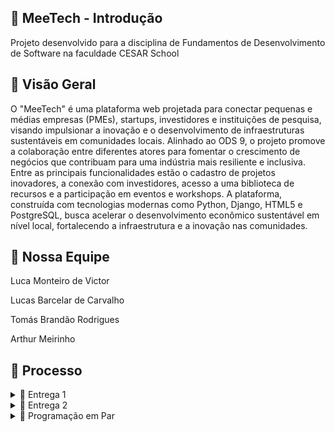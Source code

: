 ## 👾 MeeTech - Introdução 
Projeto desenvolvido para a disciplina de Fundamentos de Desenvolvimento de Software na faculdade CESAR School

## 🔎 Visão Geral 
O "MeeTech" é uma plataforma web projetada para conectar pequenas e médias empresas (PMEs), startups, investidores e instituições de pesquisa, visando impulsionar a inovação e o desenvolvimento de infraestruturas sustentáveis em comunidades locais. Alinhado ao ODS 9, o projeto promove a colaboração entre diferentes atores para fomentar o crescimento de negócios que contribuam para uma indústria mais resiliente e inclusiva. Entre as principais funcionalidades estão o cadastro de projetos inovadores, a conexão com investidores, acesso a uma biblioteca de recursos e a participação em eventos e workshops. A plataforma, construída com tecnologias modernas como Python, Django, HTML5 e PostgreSQL, busca acelerar o desenvolvimento econômico sustentável em nível local, fortalecendo a infraestrutura e a inovação nas comunidades.

## 🎯 Nossa Equipe
<p>Luca Monteiro de Victor</p>
<p>Lucas Barcelar de Carvalho</p>
<p>Tomás Brandão Rodrigues</p>
<p>Arthur Meirinho</p>

## 🔨 Processo
<details>
<summary>📧 Entrega 1</summary>

<br>

### 📄 Jira Board
  
<img width="100%" src="https://github.com/gacneto/MeeTech/blob/main/Media_files/Jira_Board.png">

<br>

### 📄 Jira Backlog

<img width="100%" src="https://github.com/gacneto/MeeTech/blob/main/Media_files/Jira_Backlog.png">

<br>


### 📄 Criação de Protótipos Low-Fi (figma)

<img width="100%" src="Media_files/Captura de tela 2024-08-27 164044.png">

<br>

### 🎥 Screencast do Protótipo

<p style="text-align: center; text-decoration: none;">
  <a href="https://drive.google.com/file/d/1yTHLmsJt5vokO__GsMrnschmdhDLHygL/view?usp=sharing" style="text-decoration: none;">
    <span>🔗 Screencast do protótipo Lo-Fi (1)</span>
  </a>
</p>
</details>

<details>
<summary>📧 Entrega 2</summary>

<br>

### 📄 Screencast Login e Cadastro

<p style="text-align: center; text-decoration: none;">
  <a href="https://drive.google.com/file/d/1yTHLmsJt5vokO__GsMrnschmdhDLHygL/view?usp=sharing" style="text-decoration: none;">
    <span>🔗 Screencast do protótipo Lo-Fi (1)</span>
  </a>
</p>

</details>
<details>
<summary>📧 Programação em Par</summary>

<br>

### 👨‍💻Depoimento sobre a Experiência com Programação em Par

<p>Durante o desenvolvimento do projeto da disciplina Fundamentos de Desenvolvimento de Software, nosso grupo teve a oportunidade de trabalhar utilizando programação em par, uma experiência que consideramos extremamente enriquecedora. Esse método de trabalho colaborativo não apenas melhorou a qualidade técnica do projeto, mas também fortaleceu nossa capacidade de comunicação e colaboração.

A troca constante de ideias entre os membros do grupo foi essencial para superarmos os desafios. Discutir o código em tempo real nos permitiu corrigir erros mais rapidamente e explorar diferentes abordagens para cada problema que surgia. Com isso, conseguimos elevar a qualidade do código e garantir que as soluções implementadas fossem mais eficientes e robustas.

Além disso, a divisão de tarefas e o apoio mútuo dentro da equipe facilitaram o aprendizado. Quando um membro encontrava dificuldades em uma parte do código, outro estava sempre disponível para ajudar, o que tornou o processo mais dinâmico e colaborativo. A programação em par também exigiu que todos fôssemos claros ao explicar nossas ideias e estratégias, o que melhorou significativamente nossa capacidade de comunicação técnica.

De forma geral, o uso da programação em par durante este projeto foi uma experiência positiva para o grupo. Nos ajudou a aprender com os diferentes pontos de vista de cada membro e a trabalhar de maneira mais organizada e eficiente. Essa prática nos permitiu entregar um projeto mais sólido e bem estruturado, além de aprimorar nossas habilidades de programação e trabalho em equipe.
</p>
</details>

